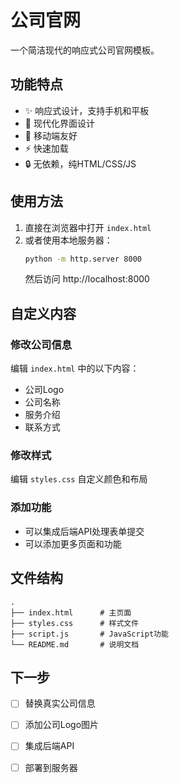 # 公司官网

一个简洁现代的响应式公司官网模板。

## 功能特点

- ✨ 响应式设计，支持手机和平板
- 🎨 现代化界面设计
- 📱 移动端友好
- ⚡ 快速加载
- 🔒 无依赖，纯HTML/CSS/JS

## 使用方法

1. 直接在浏览器中打开 `index.html`
2. 或者使用本地服务器：
   ```bash
   python -m http.server 8000
   ```
   然后访问 http://localhost:8000

## 自定义内容

### 修改公司信息
编辑 `index.html` 中的以下内容：
- 公司Logo
- 公司名称
- 服务介绍
- 联系方式

### 修改样式
编辑 `styles.css` 自定义颜色和布局

### 添加功能
- 可以集成后端API处理表单提交
- 可以添加更多页面和功能

## 文件结构

```
.
├── index.html      # 主页面
├── styles.css      # 样式文件
├── script.js       # JavaScript功能
└── README.md       # 说明文档
```

## 下一步

- [ ] 替换真实公司信息
- [ ] 添加公司Logo图片
- [ ] 集成后端API
- [ ] 部署到服务器


